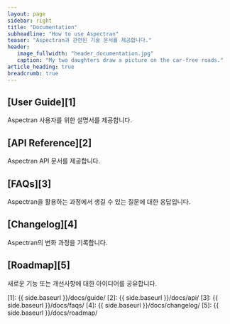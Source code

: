 ```yaml
---
layout: page
sidebar: right
title: "Documentation"
subheadline: "How to use Aspectran"
teaser: "Aspectran과 관련된 기술 문서를 제공합니다."
header:
   image_fullwidth: "header_documentation.jpg"
   caption: "My two daughters draw a picture on the car-free roads."
article_heading: true
breadcrumb: true
---
```


## [User Guide][1]
Aspectran 사용자를 위한 설명서를 제공합니다.

## [API Reference][2]
Aspectran API 문서를 제공합니다.

## [FAQs][3]
Aspectran을 활용하는 과정에서 생길 수 있는 질문에 대한 응답입니다.

## [Changelog][4]
Aspectran의 변화 과정을 기록합니다.

## [Roadmap][5]
새로운 기능 또는 개선사항에 대한 아이디어를 공유합니다.

[1]: {{ side.baseurl }}/docs/guide/
[2]: {{ side.baseurl }}/docs/api/
[3]: {{ side.baseurl }}/docs/faqs/
[4]: {{ side.baseurl }}/docs/changelog/
[5]: {{ side.baseurl }}/docs/roadmap/
